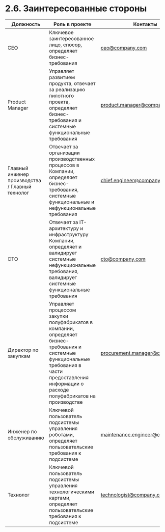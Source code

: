 # 2.6. Заинтересованные стороны

| Должность | Роль в проекте | Контакты |
|-----------|----------------|----------|
| CEO | Ключевое заинтересованное лицо, спосор, определяет бизнес-требования | ceo@company.com |
| Product Manager | Управляет развитием продукта, отвечает за реализацию пилотного проекта, определяет бизнес-требования и системные функциональные требования| product.manager@company.com |
| Главный инженер производства / Главный технолог | Отвечает за организации производственных процессов в Компании, определяет бизнес-требования, системные функциональные и нефункциональные требования | chief.engineer@company.com |
| CTO | Отвечает за IT-архитектуру и инфраструктуру Компании, определяет и валидирует системные нефункциональные требования, валидирует системные функциональные требования | cto@company.com |
| Директор по закупкам | Управляет процессом закупки полуфабрикатов в компании, определяет бизнес-требования и системные функциональные требования в части предоставления информации о расходе полуфабрикатов на производстве | procurement.manager@company.com |
| Инженер по обслуживанию | Ключевой пользователь подсистемы управления роботами, определяет пользовательские требования к подсистеме | maintenance.engineer@company.com |
| Технолог | Ключевой пользователь подсистемы управления технологическими картами, определяет пользовательские требования к подсистеме | technologist@company.com |
